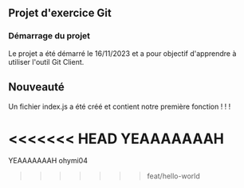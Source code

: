 ## Projet d'exercice Git

### Démarrage du projet

Le projet a été démarré le 16/11/2023 et a pour objectif d'apprendre à utiliser l'outil Git Client.

## Nouveauté

Un fichier index.js a été créé et contient notre première fonction ! ! !

<<<<<<< HEAD
YEAAAAAAAH
=======
YEAAAAAAAH ohymi04
>>>>>>> feat/hello-world
